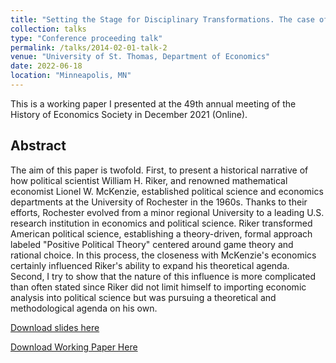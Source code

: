 ```yaml
---
title: "Setting the Stage for Disciplinary Transformations. The case of the University of Rochester in the 1960s"
collection: talks
type: "Conference proceeding talk"
permalink: /talks/2014-02-01-talk-2
venue: "University of St. Thomas, Department of Economics"
date: 2022-06-18
location: "Minneapolis, MN"
---
```

This is a working paper I presented at the 49th annual meeting of the History of Economics Society in December 2021 (Online).

## Abstract

The aim of this paper is twofold. First, to present a historical narrative of how political scientist William H. Riker, and renowned mathematical economist Lionel W. McKenzie, established political science and economics departments at the University of Rochester in the 1960s. Thanks to their efforts, Rochester evolved from a minor regional University to a leading U.S. research institution in economics and political science. Riker transformed American political science, establishing a theory-driven, formal approach labeled "Positive Political Theory" centered around game theory and rational choice. In this process, the closeness with McKenzie's economics certainly influenced Riker's ability to expand his theoretical agenda. Second, I try to show that the nature of this influence is more complicated than often stated since Riker did not limit himself to importing economic analysis into political science but was pursuing a theoretical and methodological agenda on his own.

[Download slides here](/files/SlidesHES2022.pdf)

[Download Working Paper Here](/files/PaperHES22.pdf)
